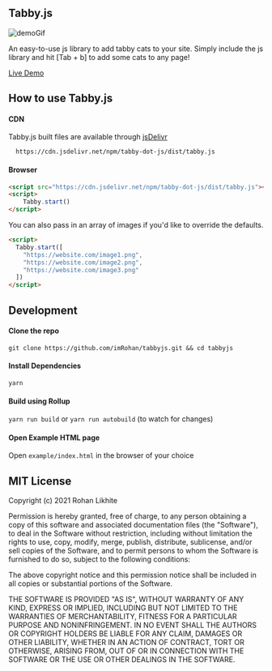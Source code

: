 
## Tabby.js
![demoGif](https://user-images.githubusercontent.com/3347296/130115149-37bfed5a-2ee9-4b4f-aa45-2f0cb643e1b9.gif)

An easy-to-use js library to add tabby cats to your site. Simply include the js library and hit [Tab + b] to add some cats to any page!

[Live Demo](https://rohanlikhite.com/projects/tabby/)

## How to use Tabby.js

#### CDN

Tabby.js built files are available through [jsDelivr](https://www.jsdelivr.com/package/npm/tabby-dot-js?path=dist)

```
  https://cdn.jsdelivr.net/npm/tabby-dot-js/dist/tabby.js
```

#### Browser

```html
<script src="https://cdn.jsdelivr.net/npm/tabby-dot-js/dist/tabby.js"></script>
<script>
    Tabby.start()
</script>
```

You can also pass in an array of images if you'd like to override the defaults.

```html
<script>  
  Tabby.start([
    "https://website.com/image1.png",
    "https://website.com/image2.png",
    "https://website.com/image3.png"
  ])
</script>
```

## Development

#### Clone the repo
`git clone https://github.com/imRohan/tabbyjs.git && cd tabbyjs`

#### Install Dependencies

`yarn`

#### Build using Rollup

`yarn run build` or `yarn run autobuild` (to watch for changes)

#### Open Example HTML page

Open `example/index.html` in the browser of your choice


## MIT License


Copyright (c) 2021 Rohan Likhite

Permission is hereby granted, free of charge, to any person obtaining a copy of this software and associated documentation files (the "Software"), to deal in the Software without restriction, including without limitation the rights to use, copy, modify, merge, publish, distribute, sublicense, and/or sell copies of the Software, and to permit persons to whom the Software is furnished to do so, subject to the following conditions:

The above copyright notice and this permission notice shall be included in all copies or substantial portions of the Software.

THE SOFTWARE IS PROVIDED "AS IS", WITHOUT WARRANTY OF ANY KIND, EXPRESS OR IMPLIED, INCLUDING BUT NOT LIMITED TO THE WARRANTIES OF MERCHANTABILITY, FITNESS FOR A PARTICULAR PURPOSE AND NONINFRINGEMENT. IN NO EVENT SHALL THE AUTHORS OR COPYRIGHT HOLDERS BE LIABLE FOR ANY CLAIM, DAMAGES OR OTHER LIABILITY, WHETHER IN AN ACTION OF CONTRACT, TORT OR OTHERWISE, ARISING FROM, OUT OF OR IN CONNECTION WITH THE SOFTWARE OR THE USE OR OTHER DEALINGS IN THE SOFTWARE.
